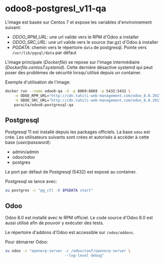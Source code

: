 # odoo8-postgresl_v11-qa

L'image est basée sur Centos 7 et expose les variables d'environnement suivant:

* _ODOO_RPM_URL_: une url valide vers le RPM d'Odoo a installer
* _ODOO_SRC_URL_: une url valide vers le source (tar.gz) d'Odoo à installer
* _PGDATA_: chemin vers le répertoire `data` de postgresql. Pointe vers `/usr/lib/pgsql/data` par défaut

L'image principale (_Dockerfile_) se repose sur l'image intermédiaire (_Dockerfile.centos7.systemd_).
Cette dernière désactive systemd qui peut poser des problèmes de sécurité lorsqu'utilisé depuis un container.

Exemple d'utilisation de l'image:

```bash
docker run --name odoo8-qa -d -p 8069:8069 -p 5432:5432 \
    -e ODOO_RPM_URL="http://cdn.tahiti-web-management.com/odoo_8.0.20171001.noarch.rpm" \
    -e ODOO_SRC_URL="http://cdn.tahiti-web-management.com/odoo_8.0.20171001.tar.gz" \
    paraita/odoo8-postgresql-qa
```

## Postgresql

Postgresql 11 est installé depuis les packages officiels.
La base `odoo` est crée. Les utilisateurs suivants sont crées et autorisés à accéder à cette base (_user/password_):

* admin/admin
* odoo/odoo
* postgres

Le port par défaut de Postgresql (5432) est exposé au container.

Postgresql se lance avec:

```bash
su postgres -c "pg_ctl -D $PGDATA start"
```

## Odoo

Odoo 8.0 est installé avec le RPM officiel.
Le code source d'Odoo 8.0 est aussi utilisé afin de pouvoir y exécuter des tests.

Le répertoire d'addons d'Odoo est accessible sur `/odoo/addons`.

Pour démarrer Odoo:

```bash
su odoo -c "openerp-server -c /odoo/conf/openerp-server \
                           --log-level debug"
```



